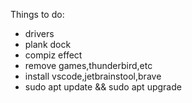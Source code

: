 Things to do:
- drivers
- plank dock
- compiz effect
- remove games,thunderbird,etc
- install vscode,jetbrainstool,brave
- sudo apt update && sudo apt upgrade
